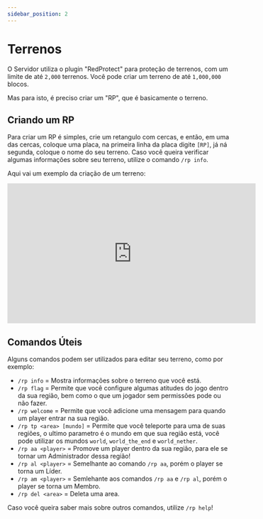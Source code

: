 ```yaml
---
sidebar_position: 2
---
```


# Terrenos

O Servidor utiliza o plugin "RedProtect" para proteção de terrenos, com um limite de até `2,000` terrenos. Você pode criar um terreno de até `1,000,000` blocos.

Mas para isto, é preciso criar um "RP", que é basicamente o terreno.

## Criando um RP

Para criar um RP é simples, crie um retangulo com cercas, e então, em uma das cercas, coloque uma placa, na primeira linha da placa digite `[RP]`, já ná segunda, coloque o nome do seu terreno. Caso você queira verificar algumas informações sobre seu terreno, utilize o comando `/rp info`.

Aqui vai um exemplo da criação de um terreno:
<center><iframe width="560" height="315" src="https://www.youtube.com/embed/aobsR6tGHkc" title="Criando um terreno!" frameborder="0" allowfullscreen></iframe></center>

## Comandos Úteis

Alguns comandos podem ser utilizados para editar seu terreno, como por exemplo:
 - `/rp info` = Mostra informações sobre o terreno que você está.
 - `/rp flag` = Permite que você configure algumas atitudes do jogo dentro da sua região, bem como o que um jogador sem permissões pode ou não fazer.
 - `/rp welcome` = Permite que você adicione uma mensagem para quando um player entrar na sua região.
 - `/rp tp <area> [mundo]` = Permite que você teleporte para uma de suas regiões, o ultimo parametro é o mundo em que sua região está, você pode utilizar os mundos `world`, `world_the_end` e `world_nether`.
 - `/rp aa <player>` = Promove um player dentro da sua região, para ele se tornar um Administrador dessa região!
 - `/rp al <player>` = Semelhante ao comando `/rp aa`, porém o player se torna um Líder.
 - `/rp am <player>` = Semlehante aos comandos `/rp aa` e `/rp al`, porém o player se torna um Membro.
 - `/rp del <area>` = Deleta uma area.

Caso você queira saber mais sobre outros comandos, utilize `/rp help`!